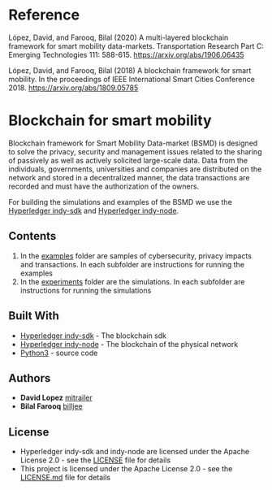 # Reference
López, David, and Farooq, Bilal (2020) A multi-layered blockchain framework for smart mobility data-markets. Transportation Research Part C: Emerging Technologies 111: 588-615. https://arxiv.org/abs/1906.06435

López, David, and Farooq, Bilal (2018) A blockchain framework for smart mobility.	In the proceedings of IEEE International Smart Cities Conference 2018. https://arxiv.org/abs/1809.05785

# Blockchain for smart mobility
Blockchain framework for Smart Mobility Data-market (BSMD) is designed to solve the privacy, security and management issues related to the sharing of passively as well as actively solicited large-scale data. Data from the individuals, governments, universities and companies are distributed on the network and stored in a decentralized manner, the data transactions are recorded and must have the authorization of the owners.

For building the simulations and examples of the BSMD we use the [Hyperledger indy-sdk](https://github.com/hyperledger/indy-sdk) and [Hyperledger indy-node](https://github.com/hyperledger/indy-node).

## Contents
1. In the [examples](/examples) folder are samples of cybersecurity, privacy impacts and transactions. In each subfolder are instructions for running the examples 
2. In the [experiments](/experiments) folder are the simulations. In each subfolder are instructions for running the simulations 

## Built With

* [Hyperledger indy-sdk](https://github.com/hyperledger/indy-sdk) - The blockchain sdk
* [Hyperledger indy-node](https://github.com/hyperledger/indy-node) - The blockchain of the physical network
* [Python3](https://www.python.org/download/releases/3.0/) - source code

## Authors

* **David Lopez** [mitrailer](https://github.com/mitrailer)
* **Bilal Farooq** [billjee](https://github.com/billjee/)

## License

* Hyperledger indy-sdk and indy-node are licensed under the Apache License 2.0 - see the [LICENSE](https://github.com/hyperledger/indy-node/blob/master/LICENSE) file for details
* This project is licensed under the Apache License 2.0 - see the [LICENSE.md](LICENSE.md) file for details
